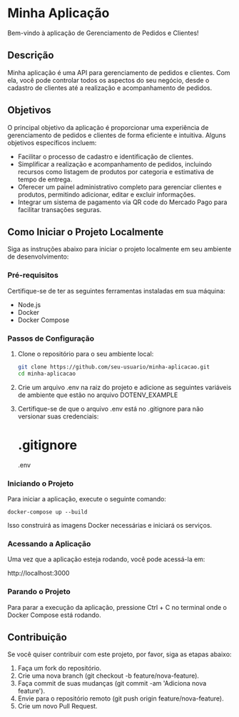 # Minha Aplicação

Bem-vindo à aplicação de Gerenciamento de Pedidos e Clientes!

## Descrição

Minha aplicação é uma API para gerenciamento de pedidos e clientes. Com ela, você pode controlar todos os aspectos do seu negócio, desde o cadastro de clientes até a realização e acompanhamento de pedidos.

## Objetivos

O principal objetivo da aplicação é proporcionar uma experiência de gerenciamento de pedidos e clientes de forma eficiente e intuitiva. Alguns objetivos específicos incluem:

- Facilitar o processo de cadastro e identificação de clientes.
- Simplificar a realização e acompanhamento de pedidos, incluindo recursos como listagem de produtos por categoria e estimativa de tempo de entrega.
- Oferecer um painel administrativo completo para gerenciar clientes e produtos, permitindo adicionar, editar e excluir informações.
- Integrar um sistema de pagamento via QR code do Mercado Pago para facilitar transações seguras.

## Como Iniciar o Projeto Localmente

Siga as instruções abaixo para iniciar o projeto localmente em seu ambiente de desenvolvimento:

### Pré-requisitos

Certifique-se de ter as seguintes ferramentas instaladas em sua máquina:

- Node.js
- Docker
- Docker Compose

### Passos de Configuração

1. Clone o repositório para o seu ambiente local:

   ```bash
   git clone https://github.com/seu-usuario/minha-aplicacao.git
   cd minha-aplicacao

2. Crie um arquivo .env na raiz do projeto e adicione as seguintes variáveis de ambiente que estão no arquivo DOTENV_EXAMPLE

3. Certifique-se de que o arquivo .env está no .gitignore para não versionar suas credenciais:

    # .gitignore
    .env

### Iniciando o Projeto

Para iniciar a aplicação, execute o seguinte comando:

    docker-compose up --build

Isso construirá as imagens Docker necessárias e iniciará os serviços.

### Acessando a Aplicação

Uma vez que a aplicação esteja rodando, você pode acessá-la em:

http://localhost:3000

### Parando o Projeto

Para parar a execução da aplicação, pressione Ctrl + C no terminal onde o Docker Compose está rodando.

## Contribuição

Se você quiser contribuir com este projeto, por favor, siga as etapas abaixo:

1. Faça um fork do repositório.
2. Crie uma nova branch (git checkout -b feature/nova-feature).
3. Faça commit de suas mudanças (git commit -am 'Adiciona nova feature').
4. Envie para o repositório remoto (git push origin feature/nova-feature).
5. Crie um novo Pull Request.
